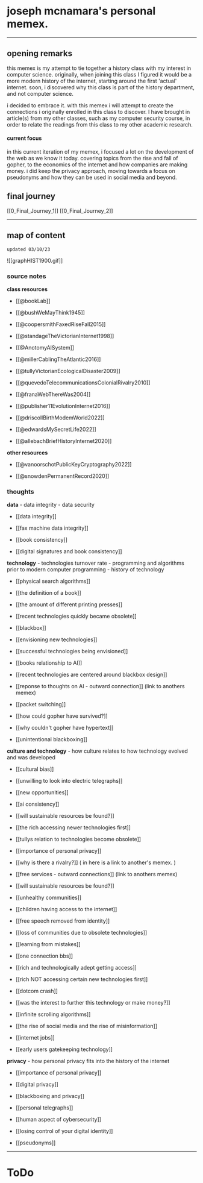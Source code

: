 # **joseph mcnamara's personal memex.**
---

## **opening remarks**

this memex is my attempt to tie together a history class with my interest in computer science. originally, when joining this class I figured it would be a more modern history of the internet, starting around the first 'actual' internet. soon, i discovered why this class is part of the history department, and not computer science. 

i decided to embrace it. with this memex i will attempt to create the connections i originally enrolled in this class to discover. I have brought in article(s) from my other classes, such as my computer security course, in order to relate the readings from this class to my other academic research. 

#### **current focus**

in this current iteration of my memex, i focused a lot on the development of the web as we know it today. covering topics from the rise and fall of gopher, to the economics of the internet and how companies are making money. i did keep the privacy approach, moving towards a focus on pseudonyms and how they can be used in social media and beyond.

## final journey

[[0_Final_Journey_1]]
[[0_Final_Journey_2]]


---

## **map of content**
	updated 03/10/23

![[graphHIST1900.gif]]


### **source notes**

**class resources**

- [[@bookLab]]

- [[@bushWeMayThink1945]]

- [[@coopersmithFaxedRiseFall2015]]

- [[@standageTheVictorianInternet1998]]

- [[@AnotomyAISystem]]

- [[@millerCablingTheAtlantic2016]]

- [[@tullyVictorianEcologicalDisaster2009]]

- [[@quevedoTelecommunicationsColonialRivalry2010]]

- [[@franaWebThereWas2004]]

- [[@publisher11EvolutionInternet2016]]

- [[@driscollBirthModemWorld2022]]

- [[@edwardsMySecretLife2022]]

- [[@allebachBriefHistoryInternet2020]]




**other resources**

- [[@vanoorschotPublicKeyCryptography2022]]

- [[@snowdenPermanentRecord2020]]


### **thoughts**

**data** - data integrity - data security

- [[data integrity]]

- [[fax machine data integrity]]

- [[book consistency]]

- [[digital signatures and book consistency]]


**technology** - technologies turnover rate - programming and algorithms prior to modern computer programming - history of technology

- [[physical search algorithms]]

- [[the definition of a book]]

- [[the amount of different printing presses]]

- [[recent technologies quickly became obsolete]]

- [[blackbox]]

- [[envisioning new technologies]]

- [[successful technologies being envisioned]]

- [[books relationship to AI]]

- [[recent technologies are centered around blackbox design]]

- [[reponse to thoughts on AI - outward connection]] (link to anothers memex)

- [[packet switching]]

- [[how could gopher have survived?]]

- [[why couldn't gopher have hypertext]]

- [[unintentional blackboxing]]



**culture and technology** - how culture relates to how technology evolved and was developed

- [[cultural bias]]

- [[unwilling to look into electric telegraphs]]

- [[new opportunities]]

- [[ai consistency]]

- [[will sustainable resources be found?]]

- [[the rich accessing newer technologies first]]

- [[tullys relation to technologies become obsolete]]

- [[importance of personal privacy]]

- [[why is there a rivalry?]] ( in here is a link to another's memex. )

- [[free services - outward connections]] (link to anothers memex)

- [[will sustainable resources be found?]]

- [[unhealthy communities]]

- [[children having access to the internet]]

- [[free speech removed from identity]]

- [[loss of communities due to obsolete technologies]]

- [[learning from mistakes]]

- [[one connection bbs]]

- [[rich and technologically adept getting access]]

- [[rich NOT accessing certain new technologies first]]

- [[dotcom crash]]

- [[was the interest to further this technology or make money?]]

- [[infinite scrolling algorithms]]

- [[the rise of social media and the rise of misinformation]]

- [[internet jobs]]

- [[early users gatekeeping technology]]



**privacy** - how personal privacy fits into the history of the internet

- [[importance of personal privacy]]

- [[digital privacy]]

- [[blackboxing and privacy]]

- [[personal telegraphs]]

- [[human aspect of cybersecurity]]

- [[losing control of your digital identity]]

- [[pseudonyms]]




---

# ToDo
